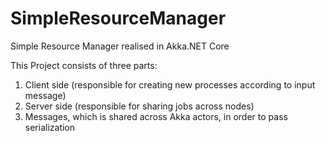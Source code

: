 # SimpleResourceManager
Simple Resource Manager realised in Akka.NET Core

This Project consists of three parts:
1. Client side (responsible for creating new processes according to input message)
2. Server side (responsible for sharing jobs across nodes)
3. Messages, which is shared across Akka actors, in order to pass serialization

